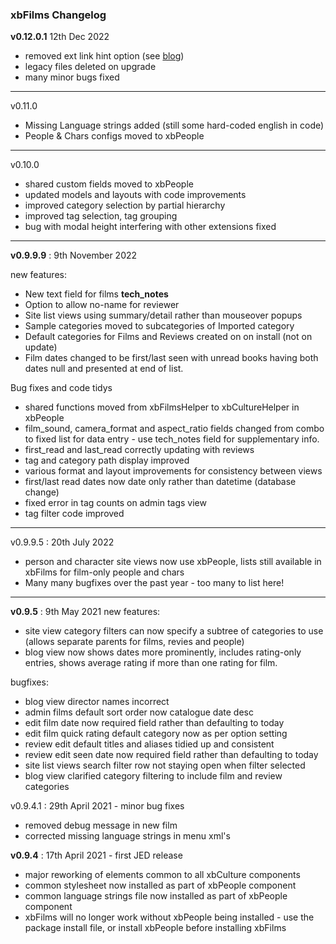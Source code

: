 ### xbFilms Changelog

**v0.12.0.1** 12th Dec 2022

- removed ext link hint option (see [blog](https://blog.crosborne.uk/link-hinting-revisited))
- legacy files deleted on upgrade
- many minor bugs fixed

------

v0.11.0

- Missing Language strings added (still some hard-coded english in code)
- People & Chars configs moved to xbPeople

------

v0.10.0

- shared custom fields moved to xbPeople
- updated models and layouts with code improvements
- improved category selection by partial hierarchy
- improved tag selection, tag grouping
- bug with modal height interfering with other extensions fixed

------

**v0.9.9.9** : 9th November 2022

new features:

- New text field for films **tech_notes**
- Option to allow no-name for reviewer
- Site list views using summary/detail rather than mouseover popups
- Sample categories moved to subcategories of Imported category
- Default categories for Films and Reviews created on on install (not on update)
- Film dates changed to be first/last seen with unread books having both dates null and presented at end of list. 

Bug fixes and code tidys

- shared functions moved from xbFilmsHelper to xbCultureHelper in xbPeople
- film_sound, camera_format and aspect_ratio fields changed from combo to fixed list for data entry - use tech_notes field for supplementary info.
- first_read and last_read correctly updating with reviews
- tag and category path display improved
- various format and layout improvements for consistency between views
- first/last read dates now date only rather than datetime (database change)
- fixed error in tag counts on admin tags view
- tag filter code improved



------

v0.9.9.5 : 20th July 2022



- person and character site views now use xbPeople, lists still available in xbFilms for film-only people and chars
- Many many bugfixes over the past year - too many to list here!



------

**v0.9.5** : 9th May 2021
new features:

  - site view category filters can now specify a subtree of categories to use (allows separate parents for films, revies and people) 
  - blog view now shows dates more prominently, includes rating-only entries, shows average rating if more than one rating for film.


 bugfixes: 
  - blog view director names incorrect
  - admin films default sort order now catalogue date desc
  - edit film date now required field rather than defaulting to today
  - edit film quick rating default category now as per option setting
  - review edit default titles and aliases tidied up and consistent
  - review edit seen date now required field rather than defaulting to today
  - site list views search filter row not staying open when filter selected
  - blog view clarified category filtering to include film and review categories


v0.9.4.1 : 29th April 2021 - minor bug fixes 
 - removed debug message in new film
 - corrected missing language strings in menu xml's

**v0.9.4**   : 17th April 2021 - first JED release
 - major reworking of elements common to all xbCulture components
 - common stylesheet now installed as part of xbPeople component
 - common language strings file now installed as part of xbPeople component
 - xbFilms will no longer work without xbPeople being installed - use the package install file, or install xbPeople before installing xbFilms